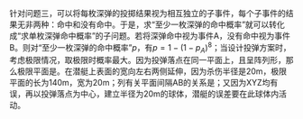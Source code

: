 针对问题三，可以将每枚深弹的投掷结果视为相互独立的子事件，每个子事件的结果无非两种：命中和没有命中。于是，求“至少一枚深弹的命中概率”就可以转化成“求单枚深弹命中概率”的子问题。若将深弹命中视为事件A，没有命中视为事件B。则对“至少一枚深弹的命中概率”$p$，有$p = 1 - ( 1 - p_A)^8$；当设计投弹方案时，考虑极限情况，取极限时概率最大。因为投弹落点在同一平面上，且呈阵列形，那么极限平面是。在潜艇上表面的宽向左右两侧延伸，因为杀伤半径是20m，极限平面的长为140m，宽为20m；列有关平面间隔AB的关系是；又因为XYZ均有误，再以投弹落点为中心，建立半径为20m的球体，潜艇的误差要在此球体内活动。